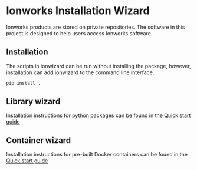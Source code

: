 # Ionworks Installation Wizard

Ionworks products are stored on private repositories. The software in
this project is designed to help users access Ionworks software.

## Installation

The scripts in ionwizard can be run without installing the package, however,
installation can add ionwizard to the command line interface.
```bash
pip install .
```

## Library wizard

Installation instructions for python packages can be found
in the [Quick start guide](Quick_start/library_installation.md)

## Container wizard

Installation instructions for pre-built Docker containers can be found
in the [Quick start guide](Quick_start/image_installation.md)
